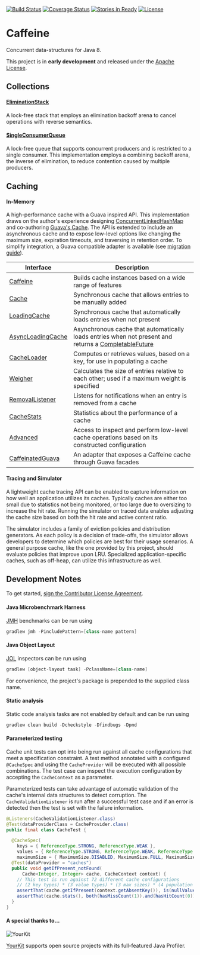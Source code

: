 [![Build Status](https://travis-ci.org/ben-manes/caffeine.svg)](https://travis-ci.org/ben-manes/caffeine)
[![Coverage Status](https://img.shields.io/coveralls/ben-manes/caffeine.svg)](https://coveralls.io/r/ben-manes/caffeine?branch=master)
[![Stories in Ready](https://badge.waffle.io/ben-manes/caffeine.png?label=ready&title=Ready)](https://waffle.io/ben-manes/caffeine)
[![License](http://img.shields.io/:license-apache-blue.svg)](http://www.apache.org/licenses/LICENSE-2.0.html)

# Caffeine

Concurrent data-structures for Java 8.

This project is in **early development** and released under the
[Apache License](http://www.apache.org/licenses/LICENSE-2.0).

## Collections

#### [EliminationStack](caffeine/src/main/java/com/github/benmanes/caffeine/EliminationStack.java)
A lock-free stack that employs an elimination backoff arena to cancel operations with reverse
semantics.

#### [SingleConsumerQueue](caffeine/src/main/java/com/github/benmanes/caffeine/SingleConsumerQueue.java)
A lock-free queue that supports concurrent producers and is restricted to a single consumer. This
implementation employs a combining backoff arena, the inverse of elimination, to reduce contention
caused by multiple producers.

## Caching

#### In-Memory
A high-performance cache with a Guava inspired API. This implementation draws on the author's 
experience designing [ConcurrentLinkedHashMap](https://code.google.com/p/concurrentlinkedhashmap/)
and co-authoring [Guava's Cache](https://code.google.com/p/guava-libraries/wiki/CachesExplained).
The API is extended to include an asynchronous cache and to expose low-level options like changing
the maximum size, expiration timeouts, and traversing in retention order. To simplify integration,
a Guava compatible adapter is available (see [migration guide](MIGRATING.md)).

| Interface | Description |
| --------- | ----------- |
| [Caffeine](caffeine/src/main/java/com/github/benmanes/caffeine/cache/Caffeine.java) | Builds cache instances based on a wide range of features |
| [Cache](caffeine/src/main/java/com/github/benmanes/caffeine/cache/Cache.java) | Synchronous cache that allows entries to be manually added |
| [LoadingCache](caffeine/src/main/java/com/github/benmanes/caffeine/cache/LoadingCache.java) | Synchronous cache that automatically loads entries when not present |
| [AsyncLoadingCache](caffeine/src/main/java/com/github/benmanes/caffeine/cache/AsyncLoadingCache.java) |Asynchronous cache that automatically loads entries when not present and returns a [CompletableFuture](https://docs.oracle.com/javase/8/docs/api/java/util/concurrent/CompletableFuture.html) |
| [CacheLoader](caffeine/src/main/java/com/github/benmanes/caffeine/cache/CacheLoader.java) | Computes or retrieves values, based on a key, for use in populating a cache |
| [Weigher](caffeine/src/main/java/com/github/benmanes/caffeine/cache/Weigher.java) | Calculates the size of entries relative to each other; used if a maximum weight is specified |
| [RemovalListener](caffeine/src/main/java/com/github/benmanes/caffeine/cache/RemovalListener.java) | Listens for notifications when an entry is removed from a cache |
| [CacheStats](caffeine/src/main/java/com/github/benmanes/caffeine/cache/stats/CacheStats.java) | Statistics about the performance of a cache |
| [Advanced](src/main/java/com/github/benmanes/caffeine/cache/Advanced.java) | Access to inspect and perform low-level cache operations based on its constructed configuration |
| [CaffeinatedGuava](guava/src/main/java/com/github/benmanes/caffeine/guava/CaffeinatedGuava.java) | An adapter that exposes a Caffeine cache through Guava facades |

#### Tracing and Simulator
A lightweight cache tracing API can be enabled to capture information on how well an application
utilizes its caches. Typically caches are either too small due to statistics not being monitored, or
too large due to oversizing to increase the hit rate. Running the simulator on traced data enables
adjusting the cache size based on both the hit rate and active content ratio.

The simulator includes a family of eviction policies and distribution generators. As each policy is
a decision of trade-offs, the simulator allows developers to determine which policies are best for
their usage scenarios. A general purpose cache, like the one provided by this project, should
evaluate policies that improve upon LRU. Specialized application-specific caches, such as off-heap,
can utilize this infrastructure as well.

## Development Notes
To get started, [sign the Contributor License Agreement](https://www.clahub.com/agreements/ben-manes/caffeine).

#### Java Microbenchmark Harness
[JMH](https://github.com/melix/jmh-gradle-plugin) benchmarks can be run using

```gradle
gradlew jmh -PincludePattern=[class-name pattern]
```

#### Java Object Layout
[JOL](http://openjdk.java.net/projects/code-tools/jol) inspectors can be run using

```gradle
gradlew [object-layout task] -PclassName=[class-name]
```

For convenience, the project's package is prepended to the supplied class name.

#### Static analysis
Static code analysis tasks are not enabled by default and can be run using

```gradle
gradlew clean build -Dcheckstyle -Dfindbugs -Dpmd
```

#### Parameterized testing

Cache unit tests can opt into being run against all cache configurations that meet a specification
constraint. A test method annotated with a configured `@CacheSpec` and using the `CacheProvider`
will be executed with all possible combinations. The test case can inspect the execution
configuration by accepting the `CacheContext` as a parameter.

Parameterized tests can take advantage of automatic validation of the cache's internal data
structures to detect corruption. The `CacheValidationListener` is run after a successful test case
and if an error is detected then the test is set with the failure information.

```java
@Listeners(CacheValidationListener.class)
@Test(dataProviderClass = CacheProvider.class)
public final class CacheTest {

  @CacheSpec(
    keys = { ReferenceType.STRONG, ReferenceType.WEAK },
    values = { ReferenceType.STRONG, ReferenceType.WEAK, ReferenceType.SOFT },
    maximumSize = { MaximumSize.DISABLED, MaximumSize.FULL, MaximumSize.UNREACHABLE })
  @Test(dataProvider = "caches")
  public void getIfPresent_notFound(
      Cache<Integer, Integer> cache, CacheContext context) {
    // This test is run against 72 different cache configurations
    // (2 key types) * (3 value types) * (3 max sizes) * (4 population modes)
    assertThat(cache.getIfPresent(context.getAbsentKey()), is(nullValue());
    assertThat(cache.stats(), both(hasMissCount(1)).and(hasHitCount(0)));
  }
}
```

#### A special thanks to...
![YourKit](http://www.yourkit.com/images/yklogo.png)

[YourKit](http://www.yourkit.com) supports open source projects with its full-featured Java Profiler.
